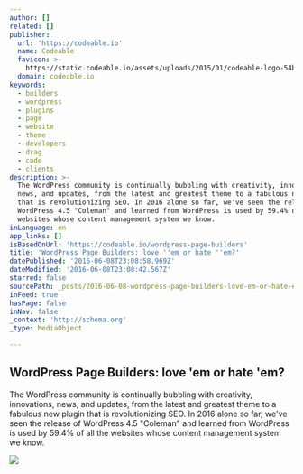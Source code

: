 ```yaml
---
author: []
related: []
publisher:
  url: 'https://codeable.io'
  name: Codeable
  favicon: >-
    https://static.codeable.io/assets/uploads/2015/01/codeable-logo-54bba1fdv1_site_icon-256x256.png
  domain: codeable.io
keywords:
  - builders
  - wordpress
  - plugins
  - page
  - website
  - theme
  - developers
  - drag
  - code
  - clients
description: >-
  The WordPress community is continually bubbling with creativity, innovations,
  news, and updates, from the latest and greatest theme to a fabulous new plugin
  that is revolutionizing SEO. In 2016 alone so far, we've seen the release of
  WordPress 4.5 "Coleman" and learned from WordPress is used by 59.4% of all the
  websites whose content management system we know.
inLanguage: en
app_links: []
isBasedOnUrl: 'https://codeable.io/wordpress-page-builders'
title: 'WordPress Page Builders: love ''em or hate ''em?'
datePublished: '2016-06-08T23:08:58.969Z'
dateModified: '2016-06-08T23:08:42.567Z'
starred: false
sourcePath: _posts/2016-06-08-wordpress-page-builders-love-em-or-hate-em.md
inFeed: true
hasPage: false
inNav: false
_context: 'http://schema.org'
_type: MediaObject

---
```

<article style=""><h1>WordPress Page Builders: love 'em or hate 'em?</h1><p>The WordPress community is continually bubbling with creativity, innovations, news, and updates, from the latest and greatest theme to a fabulous new plugin that is revolutionizing SEO. In 2016 alone so far, we've seen the release of WordPress 4.5 "Coleman" and learned from WordPress is used by 59.4% of all the websites whose content management system we know.</p><img src="https://static.codeable.io/assets/uploads/2016/05/WordPress-dran-and-drop-page-builder.png" /></article>